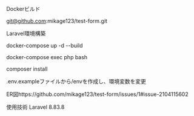 Dockerビルド

git@github.com:mikage123/test-form.git

Laravel環境構築

docker-compose up -d --build

docker-compose exec php bash

composer install

.env.exampleファイルから/envを作成し、環境変数を変更

ER図https://github.com/mikage123/test-form/issues/1#issue-2104115602


使用技術
Laravel 8.83.8
